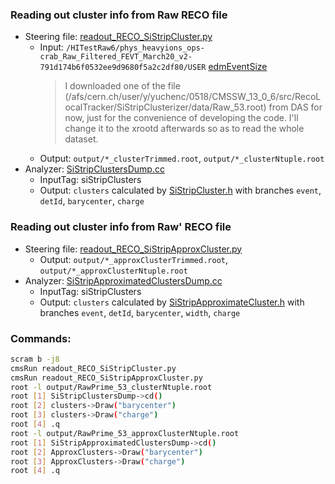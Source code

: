 ### Reading out cluster info from Raw RECO file
- Steering file: [readout_RECO_SiStripCluster.py](readout_RECO_SiStripCluster.py)
	- Input: `/HITestRaw6/phys_heavyions_ops-crab_Raw_Filtered_FEVT_March20_v2-791d174b6f0532ee9d9680f5a2c2df80/USER` [edmEventSize](../data/Raw_edmEventSize.txt)  
		> I downloaded one of the file (/afs/cern.ch/user/y/yuchenc/0518/CMSSW_13_0_6/src/RecoLocalTracker/SiStripClusterizer/data/Raw_53.root) from DAS for now, just for the convenience of developing the code. I'll change it to the xrootd afterwards so as to read the whole dataset.
	- Output: `output/*_clusterTrimmed.root`, `output/*_clusterNtuple.root`
- Analyzer: [SiStripClustersDump.cc](SiStripClustersDump.cc)
	- InputTag: siStripClusters
	- Output: `clusters` calculated by [SiStripCluster.h](https://github.com/janice-cat/cmssw/blob/master/DataFormats/SiStripCluster/interface/SiStripCluster.h) with branches `event`, `detId`, `barycenter`, `charge`

### Reading out cluster info from Raw' RECO file
- Steering file: [readout_RECO_SiStripApproxCluster.py](readout_RECO_SiStripApproxCluster.py)
	- Output: `output/*_approxClusterTrimmed.root`, `output/*_approxClusterNtuple.root`
- Analyzer: [SiStripApproximatedClustersDump.cc](SiStripApproximatedClustersDump.cc)
	- InputTag: siStripClusters
	- Output: `clusters` calculated by [SiStripApproximateCluster.h](https://github.com/janice-cat/cmssw/blob/master/DataFormats/SiStripCluster/interface/SiStripApproximateCluster.h) with branches `event`, `detId`, `barycenter`, `width`, `charge`

### Commands:
```bash
scram b -j8
cmsRun readout_RECO_SiStripCluster.py
cmsRun readout_RECO_SiStripApproxCluster.py
root -l output/RawPrime_53_clusterNtuple.root
root [1] SiStripClustersDump->cd()
root [2] clusters->Draw("barycenter")               
root [3] clusters->Draw("charge")
root [4] .q
root -l output/RawPrime_53_approxClusterNtuple.root
root [1] SiStripApproximatedClustersDump->cd()
root [2] ApproxClusters->Draw("barycenter")               
root [3] ApproxClusters->Draw("charge")
root [4] .q
```
